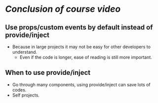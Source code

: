# ***Conclusion of course video***

## **Use props/custom events by default instead of provide/inject**

- Because in large projects it may not be easy for other developers to understand.
  - Even if the code is longer, ease of reading is still more important.

## **When to use provide/inject**

- Go through many components, using provide/inject can save lots of codes.
- Self projects.
